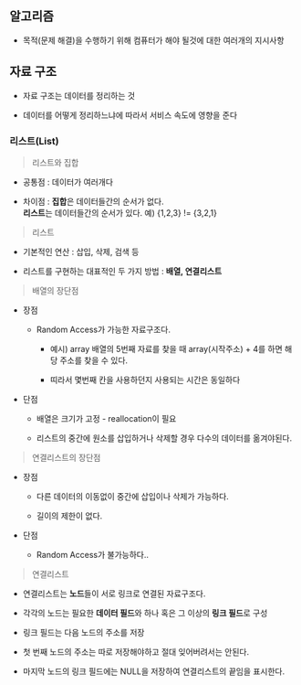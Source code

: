 ## 알고리즘

- 목적(문제 해결)을 수행하기 위해 컴퓨터가 해야 될것에 대한 여러개의 지시사항

## 자료 구조

- 자료 구조는 데이터를 정리하는 것

- 데이터를 어떻게 정리하느냐에 따라서 서비스 속도에 영향을 준다

### 리스트(List)


 >리스트와 집합

 - 공통점 : 데이터가 여러개다 

 - 차이점 : **집합**은 데이터들간의 순서가 없다.</br>
           **리스트**는 데이터들간의 순서가 있다. 예) {1,2,3} != {3,2,1} 

 >리스트

  - 기본적인 연산 : 삽입, 삭제, 검색 등 

  - 리스트를 구현하는 대표적인 두 가지 방법 : **배열, 연결리스트**

 >배열의 장단점

  - 장점 

    + Random Access가 가능한 자료구조다.

        - 예시) array 배열의 5번째 자료를 찾을 때 array(시작주소) + 4를 하면 해당 주소를 찾을 수 있다.

        - 띠라서 몇번째 칸을 사용하던지 사용되는 시간은 동일하다

  - 단점

      + 배열은 크기가 고정 - reallocation이 필요

      + 리스트의 중간에 원소를 삽입하거나 삭제할 경우 다수의 데이터를 옮겨야된다. 

> 연결리스트의 장단점

 - 장점 

    - 다른 데이터의 이동없이 중간에 삽입이나 삭제가 가능하다.

    - 길이의 제한이 없다.

 - 단점

      + Random Access가 불가능하다..

> 연결리스트

- 연결리스트는 **노드**들이 서로 링크로 연결된 자료구조다.

- 각각의 노드는 필요한 **데이터 필드**와 하나 혹은 그 이상의 **링크 필드**로 구성

- 링크 필드는 다음 노드의 주소를 저장

- 첫 번째 노드의 주소는 따로 저장해야하고 절대 잊어버려서는 안된다.

- 마지막 노드의 링크 필드에는 NULL을 저장하여 연결리스트의 끝임을 표시한다.